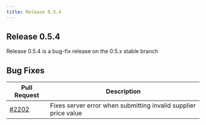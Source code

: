 ```yaml
---
title: Release 0.5.4
---
```


## Release 0.5.4

Release 0.5.4 is a bug-fix release on the 0.5.x stable branch

## Bug Fixes

| Pull Request | Description |
| --- | --- |
| [#2202](https://github.com/inventree/InvenTree/pull/2202) | Fixes server error when submitting invalid supplier price value |
